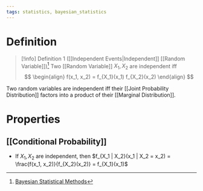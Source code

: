 ```yaml
---
tags: statistics, bayesian_statistics
---
```


# Definition

> [!info] Definition 1 ([[Independent Events|Independent]] [[Random Variable]])[^1]
> Two [[Random Variable]] $X_1, X_2$ are independent iff
> $$
> \begin{align}
> f(x_1, x_2) = f_{X_1}(x_1) f_{X_2}(x_2)
> \end{align}
> $$

Two random variables are independent iff their [[Joint Probability Distribution]] factors into a product of their [[Marginal Distribution]].

# Properties
## [[Conditional Probability]]
- If $X_1, X_2$ are independent, then $f_{X_1 | X_2}(x_1 | X_2 = x_2) = \frac{f(x_1, x_2)}{f_{X_2}(x_2)} = f_{X_1}(x_1)$

[^1]: [Bayesian Statistical Methods](zotero://open-pdf/library/items/ELV3M9SP?page=26)